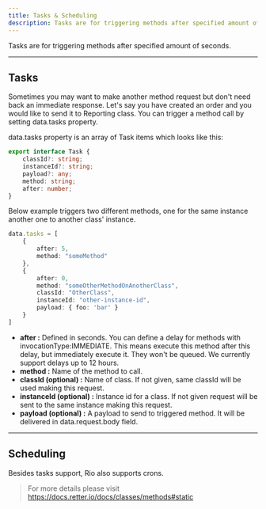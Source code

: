 ```yaml
---
title: Tasks & Scheduling
description: Tasks are for triggering methods after specified amount of seconds.
---
```


Tasks are for triggering methods after specified amount of seconds.

---

## Tasks

Sometimes you may want to make another method request but don't need back an immediate response.
Let's say you have created an order and you would like to send it to Reporting class.
You can trigger a method call by setting data.tasks property.

data.tasks property is an array of Task items which looks like this:

```typescript
export interface Task {
    classId?: string;
    instanceId?: string;
    payload?: any;
    method: string;
    after: number;
}
```

Below example triggers two different methods, one for the same instance another one to another class' instance.

```typescript
data.tasks = [
    {
        after: 5,
        method: "someMethod"
    },
    {
        after: 0,
        method: "someOtherMethodOnAnotherClass",
        classId: "OtherClass",
        instanceId: "other-instance-id",
        payload: { foo: 'bar' }
    }
]
```

- **after :** Defined in seconds. You can define a delay for methods with invocationType:IMMEDIATE. This means execute this method after this delay, but immediately execute it. They won't be queued. We currently support delays up to 12 hours.
- **method :** Name of the method to call.
- **classId (optional) :** Name of class. If not given, same classId will be used making this request.
- **instanceId (optional) :** Instance id for a class. If not given request will be sent to the same instance making this request.
- **payload (optional) :** A payload to send to triggered method. It will be delivered in data.request.body field.

---

## Scheduling

Besides tasks support, Rio also supports crons.

> For more details please visit <https://docs.retter.io/docs/classes/methods#static>
